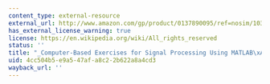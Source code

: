 ```yaml
---
content_type: external-resource
external_url: http://www.amazon.com/gp/product/0137890095/ref=nosim/103-0248726-3839874?n=283155
has_external_license_warning: true
license: https://en.wikipedia.org/wiki/All_rights_reserved
status: ''
title: "_Computer-Based Exercises for Signal Processing Using MATLAB\xAE 5_"
uid: 4cc504b5-e9a5-47af-a8c2-2b622a8a4cd3
wayback_url: ''
---
```


